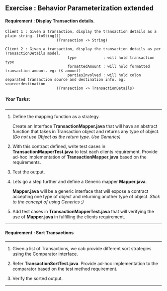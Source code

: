 ## Exercise : Behavior Parameterization extended

  
#### Requirement :  Display Transaction details.

```
Client 1 : Given a transaction, display the transaction details as a plain string. (toSting())
                       (Transaction -> String)
```
```
Client 2 : Given a transaction, display the transaction details as per TransactionDetails model.
                            type            : will hold transaction type
                            formattedAmount : will hold formatted transaction amount. eg: ($ amount)
                            partiesInvolved : will hold colon separated transaction source and destination info. eg:  source:destination
                       (Transaction -> TransactionDetails)
```

##### Your Tasks:
___
1. Define the mapping function as a strategy. 
      
    Create an Interface **TransactionMapper.java** that will have an abstract function that takes in Transaction object and returns any type of object.
    _(Do not use Object as the return type. Use Generics)_
2. With this contract defined, write test cases in **TransactionMapperTest.java** to test each clients requirement. Provide ad-hoc implementation of **TransactionMapper.java** based on the requirements.
3. Test the output.
4. Lets go a step further and define a Generic mapper **Mapper.java**.

   **Mapper.java** will be a generic interface that will expose a contract accepting one type of object and returning another type of object.
   _Stick to the concept of using Generics ;)_ 
   
5. Add test cases in **TransactionMapperTest.java** that will verifying the use of **Mapper.java** in fulfilling the clients requirement.
___


#### Requirement : Sort Transactions
___
 1. Given a list of Transactions, we cab provide different sort strategies using the Comparator interface.
    
 2. Refer **TransactionSortTest.java**. Provide ad-hoc implementation to the comparator based on the test method requirement.
    
 3. Verify the sorted output.
___